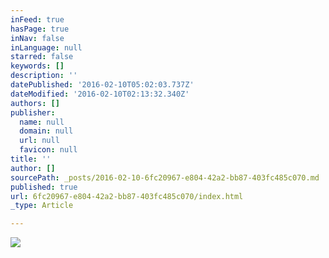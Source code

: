 ```yaml
---
inFeed: true
hasPage: true
inNav: false
inLanguage: null
starred: false
keywords: []
description: ''
datePublished: '2016-02-10T05:02:03.737Z'
dateModified: '2016-02-10T02:13:32.340Z'
authors: []
publisher:
  name: null
  domain: null
  url: null
  favicon: null
title: ''
author: []
sourcePath: _posts/2016-02-10-6fc20967-e804-42a2-bb87-403fc485c070.md
published: true
url: 6fc20967-e804-42a2-bb87-403fc485c070/index.html
_type: Article

---
```

![](https://the-grid-user-content.s3-us-west-2.amazonaws.com/014aa40f-9ecc-4d36-8603-9b0bd66ac7c3.JPG)